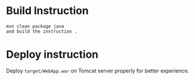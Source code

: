 

# Build Instruction


```
mvn clean package java
and build the instruction .
```

# Deploy instruction

Deploy ```target/WebApp.war``` on Tomcat server properly for better experience.

